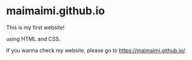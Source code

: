 # maimaimi.github.io

This is my first website!

using HTML and CSS. 

If you wanna check my website, please go to https://maimaimi.github.io/.

